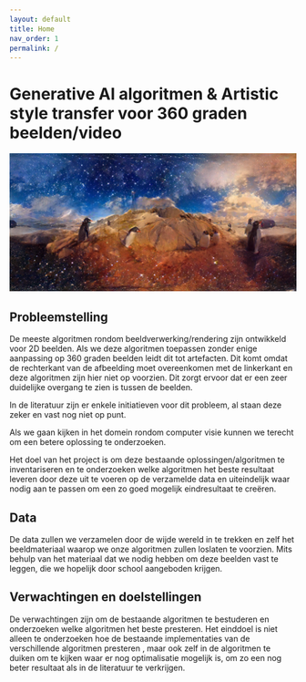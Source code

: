 ```yaml
---
layout: default
title: Home
nav_order: 1
permalink: /
---
```



# Generative AI algoritmen & Artistic style transfer voor 360 graden beelden/video 

![Banner_photo](images/penguinz.png "banner_photo")

## Probleemstelling

De meeste algoritmen rondom beeldverwerking/rendering zijn 
ontwikkeld voor 2D beelden. Als we deze algoritmen toepassen zonder enige aanpassing op 360 graden beelden leidt dit tot artefacten. Dit komt omdat de rechterkant van de afbeelding moet overeenkomen met de linkerkant en deze algoritmen zijn hier niet op voorzien. Dit zorgt ervoor dat er een zeer duidelijke overgang te zien is tussen de beelden. 

In de literatuur zijn er enkele initiatieven voor dit probleem, al staan deze zeker en vast nog niet op punt.

Als we gaan kijken in het domein rondom computer visie kunnen we terecht om een betere oplossing te onderzoeken.

Het doel van het project is om deze bestaande oplossingen/algoritmen te inventariseren en te onderzoeken welke algoritmen het beste resultaat leveren door deze uit te voeren op de verzamelde data en uiteindelijk waar nodig aan te passen om een zo goed mogelijk eindresultaat te creëren.

## Data

De data zullen we verzamelen door de wijde wereld in te trekken en zelf
het beeldmateriaal waarop we onze algoritmen zullen loslaten te voorzien. Mits
behulp van het materiaal dat we nodig hebben om deze beelden vast te leggen,
die we hopelijk door school aangeboden krijgen.

## Verwachtingen en doelstellingen

De verwachtingen zijn om de bestaande algoritmen te bestuderen en onderzoeken welke algoritmen het beste presteren. Het einddoel is niet alleen te onderzoeken hoe de bestaande implementaties van de verschillende algoritmen presteren , maar ook zelf in de algoritmen te duiken om te kijken waar er nog 
optimalisatie mogelijk is, om zo een nog beter resultaat als in de literatuur te verkrijgen.
